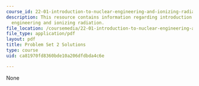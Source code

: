 ```yaml
---
course_id: 22-01-introduction-to-nuclear-engineering-and-ionizing-radiation-fall-2015
description: This resource contains information regarding introduction to nuclear
  engineering and ionizing radiation.
file_location: /coursemedia/22-01-introduction-to-nuclear-engineering-and-ionizing-radiation-fall-2015/ca81970fd8360bde10a206dfdbda4c6e_MIT22_01F15_ps2_sol.pdf
file_type: application/pdf
layout: pdf
title: Problem Set 2 Solutions
type: course
uid: ca81970fd8360bde10a206dfdbda4c6e

---
```

None